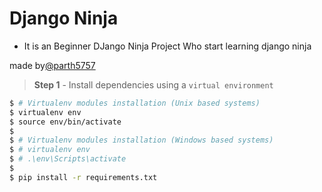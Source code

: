 # Django Ninja

- It is an Beginner DJango Ninja Project Who start learning django ninja

made by[@parth5757]("https://github.com/parth5757")


> **Step 1** - Install dependencies using a `virtual environment`

```bash
$ # Virtualenv modules installation (Unix based systems)
$ virtualenv env
$ source env/bin/activate
$
$ # Virtualenv modules installation (Windows based systems)
$ # virtualenv env
$ # .\env\Scripts\activate
$
$ pip install -r requirements.txt
```